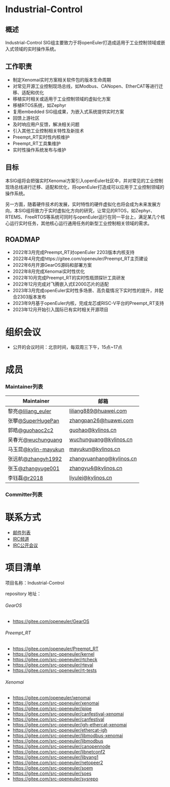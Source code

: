 # Industrial-Control

## 概述
Industrial-Control SIG组主要致力于将openEuler打造成适用于工业控制领域或嵌入式领域的实时操作系统。


## 工作职责
 - 制定Xenomai实时方案相关软件包的版本生命周期
 - 对常见开源工业控制现场总线，如Modbus、CANopen、EtherCAT等进行迁移、适配和优化
 - 移植实时相关或适用于工业控制领域的虚拟化方案
 - 移植RTOS系统，如Zephyr
 - 复用embedded SIG组成果，为嵌入式系统提供实时方案
 - 回馈上游社区
 - 及时响应用户反馈，解决相关问题
 - 引入其他工业控制相关特性及新技术
 - Preempt_RT实时性内核维护
 - Preempt_RT工具集维护
 - 实时性操作系统发布与维护

## 目标
​        本SIG组将会把强实时Xenomai方案引入openEuler社区中，并对常见的工业控制现场总线进行迁移、适配和优化，将openEuler打造成可以应用于工业控制领域的操作系统。

​        另一方面，随着硬件技术的发展，实时特性的硬件虚拟化也将会成为未来发展方向，本SIG组将致力于实时虚拟化方向的研究，让常见的RTOS，如Zephyr、RTEMS、FreeRTOS等系统可同时与openEuler运行在同一平台上，满足某几个核心运行实时任务，其他核心运行通用任务的新型工业控制相关领域的需求。

## ROADMAP

- 2022年3月完成Preempt_RT对openEuler 2203版本内核支持
- 2022年4月完成https://gitee.com/openeuler/Preempt_RT主页建设
- 2022年6月开源GearOS源码和部署方案
- 2022年8月完成Xenomai实时性优化
- 2022年10月完成Preempt_RT的实时性瓶颈探针工具研发
- 2022年12月完成对飞腾嵌入式E2000芯片的适配
- 2023年3月完成openEuler实时性多场景、高负载情况下实时性的提升，并配合2303版本发布
- 2023年9月基于openEuler内核，完成龙芯或RISC-V平台的Preempt_RT支持
- 2023年12月开始引入国际已有实时相关开源项目

# 组织会议
- 公开的会议时间：北京时间，每双周三下午，15点~17点

# 成员

### Maintainer列表
| Maintainer                                              | 邮箱                     |
| ------------------------------------------------------- | ------------------------ |
| 黎亮[@liliang_euler](https://gitee.com/liliang_euler)   | liliang889@huawei.com    |
| 张攀[@SuperHugePan](https://gitee.com/SuperHugePan)     | zhangpan26@huawei.com    |
| 郭皓[@guohaoc2c2](https://gitee.com/guohaocs2c)         | guohao@kylinos.cn        |
| 吴春光[@wuchunguang](https://gitee.com/wuchunguang)     | wuchunguang@kylinos.cn   |
| 马玉昆[@kylin-mayukun](https://gitee.com/kylin-mayukun) | mayukun@kylinos.cn       |
| 张远航[@zhangyh1992](https://gitee.com/zhangyh1992)     | zhangyuanhang@kylinos.cn |
| 张玉[@zhangyuge001](https://gitee.com/zhangyuge001)     | zhangyu4@kylinos.cn      |
| 李钰磊[@r2018](https://gitee.com/r2018)                 | liyulei@kylinos.cn       |

### Committer列表


# 联系方式
- [邮件列表](dev@openeuler.org)
- [IRC频道](#openeuler-dev)
- [IRC公开会议](#openeuler-meeting)

# 项目清单

项目名称：Industrial-Control

repository 地址：

###### GearOS

- https://gitee.com/openeuler/GearOS

###### Preempt_RT

- https://gitee.com/openeuler/Preempt_RT
- https://gitee.com/src-openeuler/kernel
- https://gitee.com/src-openeuler/rtcheck
- https://gitee.com/src-openeuler/rteval
- https://gitee.com/src-openeuler/rt-tests

###### Xenomai

- https://gitee.com/openeuler/xenomai
- https://gitee.com/src-openeuler/xenomai
- https://gitee.com/src-openeuler/ipipe
- https://gitee.com/src-openeuler/canfestival-xenomai
- https://gitee.com/src-openeuler/canfestival
- https://gitee.com/src-openeuler/igh-ethercat-xenomai
- https://gitee.com/src-openeuler/ethercat-igh
- https://gitee.com/src-openeuler/libmodbus-xenomai
- https://gitee.com/src-openeuler/libmodbus
- https://gitee.com/src-openeuler/canopennode
- https://gitee.com/src-openeuler/libnetconf2
- https://gitee.com/src-openeuler/libyang1
- https://gitee.com/src-openeuler/netopeer2
- https://gitee.com/src-openeuler/soem
- https://gitee.com/src-openeuler/soes
- https://gitee.com/src-openeuler/sysrepo
